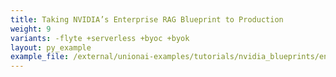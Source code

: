 ```yaml
---
title: Taking NVIDIA’s Enterprise RAG Blueprint to Production
weight: 9
variants: -flyte +serverless +byoc +byok
layout: py_example
example_file: /external/unionai-examples/tutorials/nvidia_blueprints/enterprise_rag/app.py
---
```

